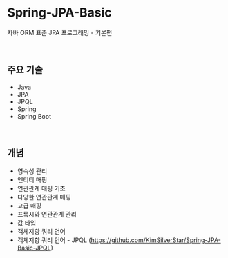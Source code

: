 # Spring-JPA-Basic
자바 ORM 표준 JPA 프로그래밍 - 기본편

<br/>

## 주요 기술
* Java
* JPA
* JPQL
* Spring
* Spring Boot

<br/>

## 개념
* 영속성 관리
* 엔티티 매핑
* 연관관계 매핑 기초
* 다양한 연관관계 매핑
* 고급 매핑
* 프록시와 연관관계 관리
* 값 타입
* 객체지향 쿼리 언어
* 객체지향 쿼리 언어 - JPQL (https://github.com/KimSilverStar/Spring-JPA-Basic-JPQL)
